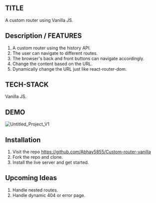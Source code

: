 ## TITLE 
A custom router using Vanilla JS.

## Description / FEATURES
1. A custom router using the history API.
2. The user can navigate to different routes.
3. The browser's back and front buttons can navigate accordingly.
4. Change the content based on the URL.
5. Dynamically change the URL just like react-router-dom.

## TECH-STACK
Vanilla JS.

## DEMO
![Untitled_Project_V1](https://github.com/Abhay5855/Custom-router-vanilla/assets/71277980/512a702d-5b9a-4e87-9d08-65597dcd4c37)

## Installation 
1. Visit the repo https://github.com/Abhay5855/Custom-router-vanilla
2. Fork the repo and clone.
3. Install the live server and get started.

## Upcoming Ideas
1. Handle nested routes.
2. Handle dynamic 404 or error page.

